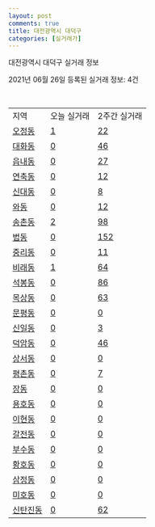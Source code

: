 ```yaml
---
layout: post
comments: true
title: 대전광역시 대덕구
categories: [실거래가]
---
```


대전광역시 대덕구 실거래 정보

2021년 06월 26일 등록된 실거래 정보: 4건

<script type="text/javascript">
  google.charts.load('current', {'packages':['corechart']});
  google.charts.setOnLoadCallback(drawChart);

  function drawChart() {
    var data = google.visualization.arrayToDataTable([['거래일', '매매', '전월세', '전매'], ['2021-02', 0, 4, 0], ['2021-03', 1, 19, 0], ['2021-04', 129, 65, 10], ['2021-05', 233, 102, 17], ['2021-06', 93, 39, 7]]);

    var options = {
      title: '최근 유형별 거래량 추이',
      legend: { position: 'bottom' }
    };

    var chart = new google.visualization.LineChart(document.getElementById('columnchart_material'));
    chart.draw(data, (options));
  }
</script>

<div id="columnchart_material" style="width: 450px; margin-left: -35px"></div>
<br>
<table class="sortable">
  <tr>
    <td>지역</td>
    <td>오늘 실거래</td>
    <td>2주간 실거래</td>
  </tr>

  
  <tr class="item">
    <td><a href="3023010100.html">오정동</a></td>
    <td><a href="3023010100.html">1</a></td>
    <td><a href="3023010100.html">22</a></td>
  </tr>
    

  <tr class="item">
    <td><a href="3023010200.html">대화동</a></td>
    <td><a href="3023010200.html">0</a></td>
    <td><a href="3023010200.html">46</a></td>
  </tr>
    

  <tr class="item">
    <td><a href="3023010300.html">읍내동</a></td>
    <td><a href="3023010300.html">0</a></td>
    <td><a href="3023010300.html">27</a></td>
  </tr>
    

  <tr class="item">
    <td><a href="3023010400.html">연축동</a></td>
    <td><a href="3023010400.html">0</a></td>
    <td><a href="3023010400.html">12</a></td>
  </tr>
    

  <tr class="item">
    <td><a href="3023010500.html">신대동</a></td>
    <td><a href="3023010500.html">0</a></td>
    <td><a href="3023010500.html">8</a></td>
  </tr>
    

  <tr class="item">
    <td><a href="3023010600.html">와동</a></td>
    <td><a href="3023010600.html">0</a></td>
    <td><a href="3023010600.html">12</a></td>
  </tr>
    

  <tr class="item">
    <td><a href="3023010700.html">송촌동</a></td>
    <td><a href="3023010700.html">2</a></td>
    <td><a href="3023010700.html">98</a></td>
  </tr>
    

  <tr class="item">
    <td><a href="3023010800.html">법동</a></td>
    <td><a href="3023010800.html">0</a></td>
    <td><a href="3023010800.html">152</a></td>
  </tr>
    

  <tr class="item">
    <td><a href="3023010900.html">중리동</a></td>
    <td><a href="3023010900.html">0</a></td>
    <td><a href="3023010900.html">11</a></td>
  </tr>
    

  <tr class="item">
    <td><a href="3023011000.html">비래동</a></td>
    <td><a href="3023011000.html">1</a></td>
    <td><a href="3023011000.html">64</a></td>
  </tr>
    

  <tr class="item">
    <td><a href="3023011100.html">석봉동</a></td>
    <td><a href="3023011100.html">0</a></td>
    <td><a href="3023011100.html">86</a></td>
  </tr>
    

  <tr class="item">
    <td><a href="3023011200.html">목상동</a></td>
    <td><a href="3023011200.html">0</a></td>
    <td><a href="3023011200.html">63</a></td>
  </tr>
    

  <tr class="item">
    <td><a href="3023011300.html">문평동</a></td>
    <td><a href="3023011300.html">0</a></td>
    <td><a href="3023011300.html">0</a></td>
  </tr>
    

  <tr class="item">
    <td><a href="3023011400.html">신일동</a></td>
    <td><a href="3023011400.html">0</a></td>
    <td><a href="3023011400.html">3</a></td>
  </tr>
    

  <tr class="item">
    <td><a href="3023011500.html">덕암동</a></td>
    <td><a href="3023011500.html">0</a></td>
    <td><a href="3023011500.html">46</a></td>
  </tr>
    

  <tr class="item">
    <td><a href="3023011600.html">상서동</a></td>
    <td><a href="3023011600.html">0</a></td>
    <td><a href="3023011600.html">0</a></td>
  </tr>
    

  <tr class="item">
    <td><a href="3023011700.html">평촌동</a></td>
    <td><a href="3023011700.html">0</a></td>
    <td><a href="3023011700.html">7</a></td>
  </tr>
    

  <tr class="item">
    <td><a href="3023011800.html">장동</a></td>
    <td><a href="3023011800.html">0</a></td>
    <td><a href="3023011800.html">0</a></td>
  </tr>
    

  <tr class="item">
    <td><a href="3023011900.html">용호동</a></td>
    <td><a href="3023011900.html">0</a></td>
    <td><a href="3023011900.html">0</a></td>
  </tr>
    

  <tr class="item">
    <td><a href="3023012000.html">이현동</a></td>
    <td><a href="3023012000.html">0</a></td>
    <td><a href="3023012000.html">0</a></td>
  </tr>
    

  <tr class="item">
    <td><a href="3023012100.html">갈전동</a></td>
    <td><a href="3023012100.html">0</a></td>
    <td><a href="3023012100.html">0</a></td>
  </tr>
    

  <tr class="item">
    <td><a href="3023012200.html">부수동</a></td>
    <td><a href="3023012200.html">0</a></td>
    <td><a href="3023012200.html">0</a></td>
  </tr>
    

  <tr class="item">
    <td><a href="3023012300.html">황호동</a></td>
    <td><a href="3023012300.html">0</a></td>
    <td><a href="3023012300.html">0</a></td>
  </tr>
    

  <tr class="item">
    <td><a href="3023012400.html">삼정동</a></td>
    <td><a href="3023012400.html">0</a></td>
    <td><a href="3023012400.html">0</a></td>
  </tr>
    

  <tr class="item">
    <td><a href="3023012500.html">미호동</a></td>
    <td><a href="3023012500.html">0</a></td>
    <td><a href="3023012500.html">0</a></td>
  </tr>
    

  <tr class="item">
    <td><a href="3023012600.html">신탄진동</a></td>
    <td><a href="3023012600.html">0</a></td>
    <td><a href="3023012600.html">62</a></td>
  </tr>
    


</table>


    